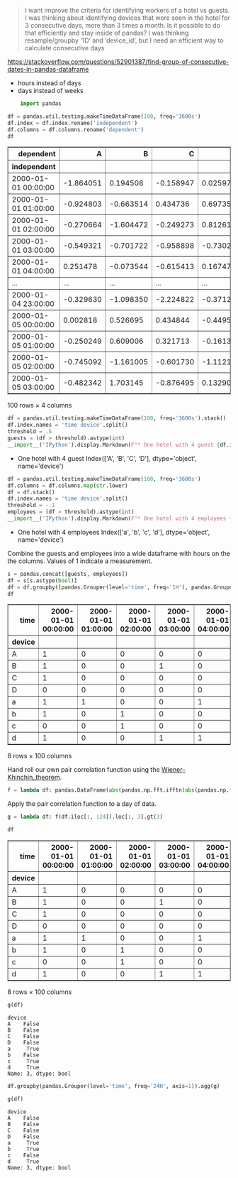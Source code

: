  > I want improve the criteria for identifying workers of a hotel vs guests. I was thinking about identifying devices that were seen in the hotel for 3 consecutive days, more than 3 times a month. Is it possible to do that efficiently and stay inside of pandas? I was thinking resample/groupby ‘1D’ and ‘device_id’, but I need an efficient way to calculate consecutive days

https://stackoverflow.com/questions/52901387/find-group-of-consecutive-dates-in-pandas-dataframe

* hours instead of days
* days instead of weeks


```python
    import pandas
```


```python
df = pandas.util.testing.makeTimeDataFrame(100, freq='3600s')
df.index = df.index.rename('independent')
df.columns = df.columns.rename('dependent')
df
```




<div>
<style scoped>
    .dataframe tbody tr th:only-of-type {
        vertical-align: middle;
    }

    .dataframe tbody tr th {
        vertical-align: top;
    }

    .dataframe thead th {
        text-align: right;
    }
</style>
<table border="1" class="dataframe">
  <thead>
    <tr style="text-align: right;">
      <th>dependent</th>
      <th>A</th>
      <th>B</th>
      <th>C</th>
      <th>D</th>
    </tr>
    <tr>
      <th>independent</th>
      <th></th>
      <th></th>
      <th></th>
      <th></th>
    </tr>
  </thead>
  <tbody>
    <tr>
      <td>2000-01-01 00:00:00</td>
      <td>-1.864051</td>
      <td>0.194508</td>
      <td>-0.158947</td>
      <td>0.025978</td>
    </tr>
    <tr>
      <td>2000-01-01 01:00:00</td>
      <td>-0.924803</td>
      <td>-0.663514</td>
      <td>0.434736</td>
      <td>0.697357</td>
    </tr>
    <tr>
      <td>2000-01-01 02:00:00</td>
      <td>-0.270664</td>
      <td>-1.604472</td>
      <td>-0.249273</td>
      <td>0.812611</td>
    </tr>
    <tr>
      <td>2000-01-01 03:00:00</td>
      <td>-0.549321</td>
      <td>-0.701722</td>
      <td>-0.958898</td>
      <td>-0.730263</td>
    </tr>
    <tr>
      <td>2000-01-01 04:00:00</td>
      <td>0.251478</td>
      <td>-0.073544</td>
      <td>-0.615413</td>
      <td>0.167477</td>
    </tr>
    <tr>
      <td>...</td>
      <td>...</td>
      <td>...</td>
      <td>...</td>
      <td>...</td>
    </tr>
    <tr>
      <td>2000-01-04 23:00:00</td>
      <td>-0.329630</td>
      <td>-1.098350</td>
      <td>-2.224822</td>
      <td>-0.371213</td>
    </tr>
    <tr>
      <td>2000-01-05 00:00:00</td>
      <td>0.002818</td>
      <td>0.526695</td>
      <td>0.434844</td>
      <td>-0.449561</td>
    </tr>
    <tr>
      <td>2000-01-05 01:00:00</td>
      <td>-0.250249</td>
      <td>0.609006</td>
      <td>0.321713</td>
      <td>-0.161337</td>
    </tr>
    <tr>
      <td>2000-01-05 02:00:00</td>
      <td>-0.745092</td>
      <td>-1.161005</td>
      <td>-0.601730</td>
      <td>-1.112144</td>
    </tr>
    <tr>
      <td>2000-01-05 03:00:00</td>
      <td>-0.482342</td>
      <td>1.703145</td>
      <td>-0.876495</td>
      <td>0.132908</td>
    </tr>
  </tbody>
</table>
<p>100 rows × 4 columns</p>
</div>




```python
df = pandas.util.testing.makeTimeDataFrame(100, freq='3600s').stack()
df.index.names = 'time device'.split()
threshold = .6
guests = (df > threshold).astype(int)
__import__('IPython').display.Markdown(F"* One hotel with 4 guest {df.index.get_level_values('device').unique()}")
```




* One hotel with 4 guest Index(['A', 'B', 'C', 'D'], dtype='object', name='device')




```python
df = pandas.util.testing.makeTimeDataFrame(100, freq='3600s')
df.columns = df.columns.map(str.lower)
df = df.stack()
df.index.names = 'time device'.split()
threshold = -.1
employees = (df > threshold).astype(int)
__import__('IPython').display.Markdown(F"* One hotel with 4 employees {df.index.get_level_values('device').unique()}")
```




* One hotel with 4 employees Index(['a', 'b', 'c', 'd'], dtype='object', name='device')



Combine the guests and employees into a wide dataframe with hours on the the columns.  Values of 1 indicate a measurement.


```python
s = pandas.concat([guests, employees])
df = s[s.astype(bool)]
df = df.groupby([pandas.Grouper(level='time', freq='1H'), pandas.Grouper(level='device')]).sum().unstack('time', 0)
df
```




<div>
<style scoped>
    .dataframe tbody tr th:only-of-type {
        vertical-align: middle;
    }

    .dataframe tbody tr th {
        vertical-align: top;
    }

    .dataframe thead th {
        text-align: right;
    }
</style>
<table border="1" class="dataframe">
  <thead>
    <tr style="text-align: right;">
      <th>time</th>
      <th>2000-01-01 00:00:00</th>
      <th>2000-01-01 01:00:00</th>
      <th>2000-01-01 02:00:00</th>
      <th>2000-01-01 03:00:00</th>
      <th>2000-01-01 04:00:00</th>
      <th>2000-01-01 05:00:00</th>
      <th>2000-01-01 06:00:00</th>
      <th>2000-01-01 07:00:00</th>
      <th>2000-01-01 08:00:00</th>
      <th>2000-01-01 09:00:00</th>
      <th>...</th>
      <th>2000-01-04 18:00:00</th>
      <th>2000-01-04 19:00:00</th>
      <th>2000-01-04 20:00:00</th>
      <th>2000-01-04 21:00:00</th>
      <th>2000-01-04 22:00:00</th>
      <th>2000-01-04 23:00:00</th>
      <th>2000-01-05 00:00:00</th>
      <th>2000-01-05 01:00:00</th>
      <th>2000-01-05 02:00:00</th>
      <th>2000-01-05 03:00:00</th>
    </tr>
    <tr>
      <th>device</th>
      <th></th>
      <th></th>
      <th></th>
      <th></th>
      <th></th>
      <th></th>
      <th></th>
      <th></th>
      <th></th>
      <th></th>
      <th></th>
      <th></th>
      <th></th>
      <th></th>
      <th></th>
      <th></th>
      <th></th>
      <th></th>
      <th></th>
      <th></th>
      <th></th>
    </tr>
  </thead>
  <tbody>
    <tr>
      <td>A</td>
      <td>1</td>
      <td>0</td>
      <td>0</td>
      <td>0</td>
      <td>0</td>
      <td>0</td>
      <td>1</td>
      <td>0</td>
      <td>1</td>
      <td>1</td>
      <td>...</td>
      <td>1</td>
      <td>1</td>
      <td>1</td>
      <td>0</td>
      <td>0</td>
      <td>1</td>
      <td>0</td>
      <td>0</td>
      <td>0</td>
      <td>1</td>
    </tr>
    <tr>
      <td>B</td>
      <td>1</td>
      <td>0</td>
      <td>0</td>
      <td>1</td>
      <td>0</td>
      <td>0</td>
      <td>0</td>
      <td>0</td>
      <td>0</td>
      <td>0</td>
      <td>...</td>
      <td>1</td>
      <td>0</td>
      <td>0</td>
      <td>0</td>
      <td>1</td>
      <td>0</td>
      <td>0</td>
      <td>0</td>
      <td>0</td>
      <td>0</td>
    </tr>
    <tr>
      <td>C</td>
      <td>1</td>
      <td>0</td>
      <td>0</td>
      <td>0</td>
      <td>0</td>
      <td>0</td>
      <td>0</td>
      <td>0</td>
      <td>1</td>
      <td>0</td>
      <td>...</td>
      <td>0</td>
      <td>0</td>
      <td>0</td>
      <td>0</td>
      <td>1</td>
      <td>0</td>
      <td>1</td>
      <td>0</td>
      <td>1</td>
      <td>0</td>
    </tr>
    <tr>
      <td>D</td>
      <td>0</td>
      <td>0</td>
      <td>0</td>
      <td>0</td>
      <td>0</td>
      <td>0</td>
      <td>1</td>
      <td>0</td>
      <td>0</td>
      <td>0</td>
      <td>...</td>
      <td>0</td>
      <td>1</td>
      <td>1</td>
      <td>0</td>
      <td>1</td>
      <td>0</td>
      <td>0</td>
      <td>0</td>
      <td>0</td>
      <td>1</td>
    </tr>
    <tr>
      <td>a</td>
      <td>1</td>
      <td>1</td>
      <td>0</td>
      <td>0</td>
      <td>1</td>
      <td>0</td>
      <td>1</td>
      <td>1</td>
      <td>1</td>
      <td>0</td>
      <td>...</td>
      <td>1</td>
      <td>1</td>
      <td>0</td>
      <td>1</td>
      <td>1</td>
      <td>0</td>
      <td>1</td>
      <td>0</td>
      <td>1</td>
      <td>1</td>
    </tr>
    <tr>
      <td>b</td>
      <td>1</td>
      <td>0</td>
      <td>1</td>
      <td>0</td>
      <td>0</td>
      <td>0</td>
      <td>0</td>
      <td>1</td>
      <td>0</td>
      <td>0</td>
      <td>...</td>
      <td>0</td>
      <td>0</td>
      <td>1</td>
      <td>0</td>
      <td>0</td>
      <td>1</td>
      <td>1</td>
      <td>1</td>
      <td>1</td>
      <td>0</td>
    </tr>
    <tr>
      <td>c</td>
      <td>0</td>
      <td>0</td>
      <td>1</td>
      <td>0</td>
      <td>0</td>
      <td>1</td>
      <td>1</td>
      <td>1</td>
      <td>1</td>
      <td>1</td>
      <td>...</td>
      <td>0</td>
      <td>0</td>
      <td>1</td>
      <td>0</td>
      <td>1</td>
      <td>1</td>
      <td>1</td>
      <td>0</td>
      <td>1</td>
      <td>1</td>
    </tr>
    <tr>
      <td>d</td>
      <td>1</td>
      <td>0</td>
      <td>0</td>
      <td>1</td>
      <td>1</td>
      <td>1</td>
      <td>1</td>
      <td>1</td>
      <td>1</td>
      <td>0</td>
      <td>...</td>
      <td>1</td>
      <td>0</td>
      <td>0</td>
      <td>0</td>
      <td>1</td>
      <td>1</td>
      <td>0</td>
      <td>0</td>
      <td>0</td>
      <td>0</td>
    </tr>
  </tbody>
</table>
<p>8 rows × 100 columns</p>
</div>



Hand roll our own pair correlation function using the [Wiener–Khinchin_theorem](https://en.wikipedia.org/wiki/Wiener–Khinchin_theorem).


```python
f = lambda df: pandas.DataFrame(abs(pandas.np.fft.ifftn(abs(pandas.np.fft.fftn(pandas.concat([df, df*0], axis=1), axes=(1,))**2), axes=(1,))), index=df.index)
```

Apply the pair correlation function to a day of data.


```python
g = lambda df: f(df.iloc[:, :24]).loc[:, 3].gt(3)
```


```python
df
```




<div>
<style scoped>
    .dataframe tbody tr th:only-of-type {
        vertical-align: middle;
    }

    .dataframe tbody tr th {
        vertical-align: top;
    }

    .dataframe thead th {
        text-align: right;
    }
</style>
<table border="1" class="dataframe">
  <thead>
    <tr style="text-align: right;">
      <th>time</th>
      <th>2000-01-01 00:00:00</th>
      <th>2000-01-01 01:00:00</th>
      <th>2000-01-01 02:00:00</th>
      <th>2000-01-01 03:00:00</th>
      <th>2000-01-01 04:00:00</th>
      <th>2000-01-01 05:00:00</th>
      <th>2000-01-01 06:00:00</th>
      <th>2000-01-01 07:00:00</th>
      <th>2000-01-01 08:00:00</th>
      <th>2000-01-01 09:00:00</th>
      <th>...</th>
      <th>2000-01-04 18:00:00</th>
      <th>2000-01-04 19:00:00</th>
      <th>2000-01-04 20:00:00</th>
      <th>2000-01-04 21:00:00</th>
      <th>2000-01-04 22:00:00</th>
      <th>2000-01-04 23:00:00</th>
      <th>2000-01-05 00:00:00</th>
      <th>2000-01-05 01:00:00</th>
      <th>2000-01-05 02:00:00</th>
      <th>2000-01-05 03:00:00</th>
    </tr>
    <tr>
      <th>device</th>
      <th></th>
      <th></th>
      <th></th>
      <th></th>
      <th></th>
      <th></th>
      <th></th>
      <th></th>
      <th></th>
      <th></th>
      <th></th>
      <th></th>
      <th></th>
      <th></th>
      <th></th>
      <th></th>
      <th></th>
      <th></th>
      <th></th>
      <th></th>
      <th></th>
    </tr>
  </thead>
  <tbody>
    <tr>
      <td>A</td>
      <td>1</td>
      <td>0</td>
      <td>0</td>
      <td>0</td>
      <td>0</td>
      <td>0</td>
      <td>1</td>
      <td>0</td>
      <td>1</td>
      <td>1</td>
      <td>...</td>
      <td>1</td>
      <td>1</td>
      <td>1</td>
      <td>0</td>
      <td>0</td>
      <td>1</td>
      <td>0</td>
      <td>0</td>
      <td>0</td>
      <td>1</td>
    </tr>
    <tr>
      <td>B</td>
      <td>1</td>
      <td>0</td>
      <td>0</td>
      <td>1</td>
      <td>0</td>
      <td>0</td>
      <td>0</td>
      <td>0</td>
      <td>0</td>
      <td>0</td>
      <td>...</td>
      <td>1</td>
      <td>0</td>
      <td>0</td>
      <td>0</td>
      <td>1</td>
      <td>0</td>
      <td>0</td>
      <td>0</td>
      <td>0</td>
      <td>0</td>
    </tr>
    <tr>
      <td>C</td>
      <td>1</td>
      <td>0</td>
      <td>0</td>
      <td>0</td>
      <td>0</td>
      <td>0</td>
      <td>0</td>
      <td>0</td>
      <td>1</td>
      <td>0</td>
      <td>...</td>
      <td>0</td>
      <td>0</td>
      <td>0</td>
      <td>0</td>
      <td>1</td>
      <td>0</td>
      <td>1</td>
      <td>0</td>
      <td>1</td>
      <td>0</td>
    </tr>
    <tr>
      <td>D</td>
      <td>0</td>
      <td>0</td>
      <td>0</td>
      <td>0</td>
      <td>0</td>
      <td>0</td>
      <td>1</td>
      <td>0</td>
      <td>0</td>
      <td>0</td>
      <td>...</td>
      <td>0</td>
      <td>1</td>
      <td>1</td>
      <td>0</td>
      <td>1</td>
      <td>0</td>
      <td>0</td>
      <td>0</td>
      <td>0</td>
      <td>1</td>
    </tr>
    <tr>
      <td>a</td>
      <td>1</td>
      <td>1</td>
      <td>0</td>
      <td>0</td>
      <td>1</td>
      <td>0</td>
      <td>1</td>
      <td>1</td>
      <td>1</td>
      <td>0</td>
      <td>...</td>
      <td>1</td>
      <td>1</td>
      <td>0</td>
      <td>1</td>
      <td>1</td>
      <td>0</td>
      <td>1</td>
      <td>0</td>
      <td>1</td>
      <td>1</td>
    </tr>
    <tr>
      <td>b</td>
      <td>1</td>
      <td>0</td>
      <td>1</td>
      <td>0</td>
      <td>0</td>
      <td>0</td>
      <td>0</td>
      <td>1</td>
      <td>0</td>
      <td>0</td>
      <td>...</td>
      <td>0</td>
      <td>0</td>
      <td>1</td>
      <td>0</td>
      <td>0</td>
      <td>1</td>
      <td>1</td>
      <td>1</td>
      <td>1</td>
      <td>0</td>
    </tr>
    <tr>
      <td>c</td>
      <td>0</td>
      <td>0</td>
      <td>1</td>
      <td>0</td>
      <td>0</td>
      <td>1</td>
      <td>1</td>
      <td>1</td>
      <td>1</td>
      <td>1</td>
      <td>...</td>
      <td>0</td>
      <td>0</td>
      <td>1</td>
      <td>0</td>
      <td>1</td>
      <td>1</td>
      <td>1</td>
      <td>0</td>
      <td>1</td>
      <td>1</td>
    </tr>
    <tr>
      <td>d</td>
      <td>1</td>
      <td>0</td>
      <td>0</td>
      <td>1</td>
      <td>1</td>
      <td>1</td>
      <td>1</td>
      <td>1</td>
      <td>1</td>
      <td>0</td>
      <td>...</td>
      <td>1</td>
      <td>0</td>
      <td>0</td>
      <td>0</td>
      <td>1</td>
      <td>1</td>
      <td>0</td>
      <td>0</td>
      <td>0</td>
      <td>0</td>
    </tr>
  </tbody>
</table>
<p>8 rows × 100 columns</p>
</div>




```python
g(df)
```




    device
    A    False
    B    False
    C    False
    D    False
    a     True
    b    False
    c     True
    d     True
    Name: 3, dtype: bool




```python
df.groupby(pandas.Grouper(level='time', freq='24H', axis=1)).agg(g)
```


```python
g(df)
```




    device
    A    False
    B    False
    C    False
    D    False
    a     True
    b     True
    c    False
    d     True
    Name: 3, dtype: bool




```python

```

